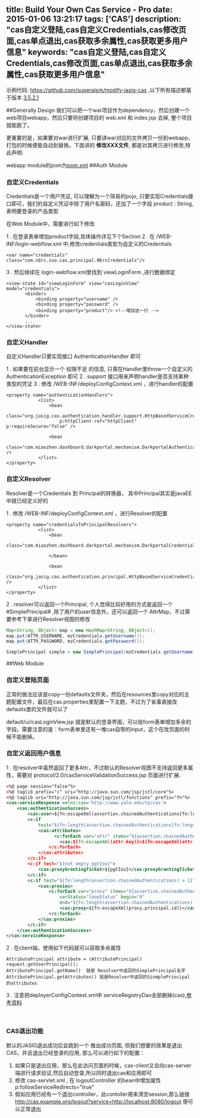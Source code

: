 title: Build Your Own Cas Service - Pro 
date: 2015-01-06 13:21:17
tags: ['CAS']
description: "cas自定义登陆,cas自定义Credentials,cas修改页面,cas单点退出,cas获取多余属性,cas获取更多用户信息"
keywords: "cas自定义登陆,cas自定义Credentials,cas修改页面,cas单点退出,cas获取多余属性,cas获取更多用户信息"
---
示例代码: https://github.com/superalsrk/modify-jasig-cas ,以下所有描述都基于版本 [3.5.2.1](http://mvnrepository.com/artifact/org.jasig.cas/cas-server-core/3.5.2.1)


##Generally Design
我们可以把一个war项目作为dependency，然后创建一个web项目webapp，然后只要将创建项目的 web.xml 和 index.jsp 去掉, 整个项目就能跑了。

更重要的是，如果要对war进行扩展, 只要讲war对应的文件拷贝一份到webapp，打包的时候便能自动到替换。下面讲的 **修改XXX文件**, 都是对其拷贝进行修改,特此声明:

webapp module的pom为[pom.xml](https://github.com/superalsrk/modify-jasig-cas/blob/master/webapp/pom.xml)
##Auth Module

### 自定义Credentials

Credentials是一个用户凭证, 可以理解为一个简易的pojo, 只要实现Credentials接口即可，我们的自定义凭证中除了用户名密码，还加了一个字段 product : String, 表明要登录的产品类型

在Web Module中，需要进行如下修改

1 . 在登录表单增加product字段,具体操作详见下个Section
2 . 在 /WEB-INF/login-webflow.xml 中,修改credentials类型为自定义的Credentials
```
<var name="credentials" class="com.nbrc.sso.cas.principal.NbrcCredentials"/> 
```
3 . 然后继续在 login-webflow.xml里找到 viewLoginForm ,进行数据绑定
```
<view-state id="viewLoginForm" view="casLoginView" model="credentials">  
       <binder>  
           <binding property="username" />  
           <binding property="password" />  
           <binding property="product"/> <!--增加这一行 -->  
       </binder>  
       ...  
</view-state>  
```
### 自定义Handler
自定义Handler只要实现接口 AuthenticationHandler 即可

1 . 如果要在前台显示一个 权限不足 的信息, 只需在Handler里throw一个自定义的 AuthenticationException 即可
2 . support 接口用来声明handler是否支持某种类型的凭证
3 . 修改 /WEB-INF/deployConfigContext.xml ，进行handler的配置
```
<property name="authenticationHandlers">
            <list>
                <bean
                    class="org.jasig.cas.authentication.handler.support.HttpBasedServiceCredentialsAuthenticationHandler" 
                    p:httpClient-ref="httpClient" p:requireSecure="false" />

                <bean
                    class="com.miaozhen.dashboard.darkportal.mechanism.DarkportalAuthenticationHandler" />
            </list>
</property>
```

### 自定义Resolver
Resolver是一个Credentials 到 Principal的转换器， 其中Principal其实是javaEE中就已经定义好的

1 . 修改 /WEB-INF/deployConfigContext.xml ，进行Resolver的配置
```
<property name="credentialsToPrincipalResolvers">
            <list>
                <bean
                    class="com.miaozhen.dashboard.darkportal.mechanism.DarkportalCredentialsToPrincipalResolver">

                </bean>

                <bean
                    class="org.jasig.cas.authentication.principal.HttpBasedServiceCredentialsToPrincipalResolver" />
            </list>
</property>
```
2 . resolver可以返回一个Principal, 个人觉得比较好用的方式是返回一个 #SimplePrincipal# ,除了用户的user信息外，还可以返回一个 AttrMap，不过需要参考下章进行Resolver视图的修改
```java
Map<String, Object> map = new HashMap<String, Object>();
map.put(ATTR_USERNAME, mzCredentials.getUsername());
map.put(ATTR_PASSWORD, mzCredentials.getPassword());

SimplePrincipal simple = new SimplePrincipal(mzCredentials.getUsername(), map);
```

##Web Module

### 自定义登陆页面
正常的做法应该是copy一份defaults文件夹，然后在resources里copy对应的主题配置文件，最后在cas.properties里配置一下主题，不过为了省事直接改defaults里的文件就可以了

default/ui/casLoginView.jsp 就是默认的登录界面，可以给form表单增加多余的字段。需要注意的是：form表单里还有一堆cas自带的input，这个在改页面的时候不能删掉。
<br/>
### 自定义返回用户信息
1 . 在resolver中虽然返回了更多Attr，不过默认的Resolver视图不支持返回更多属性，需要对 protocol/2.0/casServiceValidationSuccess.jsp 页面进行扩展.
```xml
<%@ page session="false"%>
<%@ taglib prefix="c" uri="http://java.sun.com/jsp/jstl/core"%>
<%@ taglib uri="http://java.sun.com/jsp/jstl/functions" prefix="fn"%>
<cas:serviceResponse xmlns:cas='http://www.yale.edu/tp/cas'>
    <cas:authenticationSuccess>
        <cas:user>${fn:escapeXml(assertion.chainedAuthentications[fn:length(assertion.chainedAuthentications)-1].principal.id)}</cas:user>
        <c:if
            test="${fn:length(assertion.chainedAuthentications[fn:length(assertion.chainedAuthentications)-1].principal.attributes) > 0}">
            <cas:attributes>
                  <c:forEach var="attr" items="${assertion.chainedAuthentications[fn:length(assertion.chainedAuthentications)-1].principal.attributes}"> 
                    <cas:${fn:escapeXml(attr.key)}>${fn:escapeXml(attr.value)}</cas:${fn:escapeXml(attr.key)}> 
                </c:forEach> 
            </cas:attributes>
        </c:if>
        <c:if test="${not empty pgtIou}">
            <cas:proxyGrantingTicket>${pgtIou}</cas:proxyGrantingTicket>
        </c:if>
        <c:if test="${fn:length(assertion.chainedAuthentications) > 1}">
            <cas:proxies>
                <c:forEach var="proxy" items="${assertion.chainedAuthentications}" 
                    varStatus="loopStatus" begin="0" 
                    end="${fn:length(assertion.chainedAuthentications)-2}" step="1">
                    <cas:proxy>${fn:escapeXml(proxy.principal.id)}</cas:proxy>
                </c:forEach>
            </cas:proxies>
        </c:if>
    </cas:authenticationSuccess>
</cas:serviceResponse>
```
2 . 在client端，使用如下代码就可以获取多余属性
```
AttributePrincipal attribute = (AttributePrincipal) request.getUserPrincipal();
AttributePrincipal.getName()  就是 Resolver中返回的SimplePrincipal名字
AttributePrincipal.getAttributes() 就是Resolver中返回的SinmplePrincipal的attributes
```
3 . 注意把deployerConfigContext.xml中 serviceRegistryDao全部删掉(cas),[参考资料](http://www.open-open.com/lib/view/open1329744257937.html)

<br/>

### CAS退出功能
默认的JASIG退出成功后会跳到一个 推出成功页面, 但我们想要的效果是退出CAS，并且退出已经登录的应用, 那么可以进行如下的配置：

1. 如果只是退出应用，那么在此访问页面的时候，cas-client又会向cas-server端进行请求验证,然后自动登录,所以同时退出cas和应用即可
2. 修改 cas-servlet.xml , 在 logoutController 的bean中增加属性 p:followServiceRedirects="true"
3. 假如应用已经有一个退出controller，此contoller用来清空session,那么链接 http://cas.example.org/logout?service=http://localhost:8080/logout 便可以正常退出



